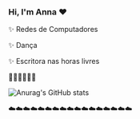 ### Hi, I'm Anna ❤️

✨ Redes de Computadores

✨ Dança

✨ Escritora nas horas livres

💫💫💫💫💫💫

![Anurag's GitHub stats](https://github-readme-stats.vercel.app/api?username=anuraghazra&theme=shadow_red&show_icons=true)

☁️☁️☁️☁️☁️☁️☁️☁️☁️☁️☁️☁️☁️☁️☁️☁️☁️

